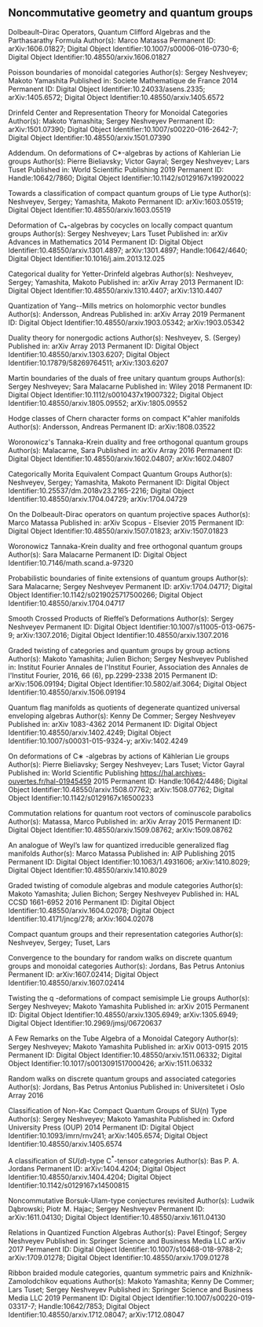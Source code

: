 ## Noncommutative geometry and quantum groups

Dolbeault–Dirac Operators, Quantum Clifford Algebras and the Parthasarathy Formula 
Author(s): Marco Matassa
Permanent ID: arXiv:1606.01827; Digital Object Identifier:10.1007/s00006-016-0730-6; Digital Object Identifier:10.48550/arxiv.1606.01827

Poisson boundaries of monoidal categories 
Author(s): Sergey Neshveyev; Makoto Yamashita
Published in: Societe Mathematique de France 2014
Permanent ID: Digital Object Identifier:10.24033/asens.2335; arXiv:1405.6572; Digital Object Identifier:10.48550/arxiv.1405.6572

Drinfeld Center and Representation Theory for Monoidal Categories 
Author(s): Makoto Yamashita; Sergey Neshveyev
Permanent ID: arXiv:1501.07390; Digital Object Identifier:10.1007/s00220-016-2642-7; Digital Object Identifier:10.48550/arxiv.1501.07390

Addendum. On deformations of C*-algebras by actions of Kahlerian Lie groups 
Author(s): Pierre Bieliavsky; Victor Gayral; Sergey Neshveyev; Lars Tuset
Published in: World Scientific Publishing 2019
Permanent ID: Handle:10642/7860; Digital Object Identifier:10.1142/s0129167x19920022

Towards a classification of compact quantum groups of Lie type 
Author(s): Neshveyev, Sergey; Yamashita, Makoto
Permanent ID: arXiv:1603.05519; Digital Object Identifier:10.48550/arxiv.1603.05519

Deformation of C⁎-algebras by cocycles on locally compact quantum groups 
Author(s): Sergey Neshveyev; Lars Tuset
Published in: arXiv Advances in Mathematics 2014
Permanent ID: Digital Object Identifier:10.48550/arxiv.1301.4897; arXiv:1301.4897; Handle:10642/4640; Digital Object Identifier:10.1016/j.aim.2013.12.025

Categorical duality for Yetter-Drinfeld algebras 
Author(s): Neshveyev, Sergey; Yamashita, Makoto
Published in: arXiv Array 2013
Permanent ID: Digital Object Identifier:10.48550/arxiv.1310.4407; arXiv:1310.4407

Quantization of Yang--Mills metrics on holomorphic vector bundles 
Author(s): Andersson, Andreas
Published in: arXiv Array 2019
Permanent ID: Digital Object Identifier:10.48550/arxiv.1903.05342; arXiv:1903.05342

Duality theory for nonergodic actions 
Author(s): Neshveyev, S. (Sergey)
Published in: arXiv Array 2013
Permanent ID: Digital Object Identifier:10.48550/arxiv.1303.6207; Digital Object Identifier:10.17879/58269764511; arXiv:1303.6207

Martin boundaries of the duals of free unitary quantum groups 
Author(s): Sergey Neshveyev; Sara Malacarne
Published in: Wiley 2018
Permanent ID: Digital Object Identifier:10.1112/s0010437x19007322; Digital Object Identifier:10.48550/arxiv.1805.09552; arXiv:1805.09552

Hodge classes of Chern character forms on compact K\"ahler manifolds 
Author(s): Andersson, Andreas
Permanent ID: arXiv:1808.03522

Woronowicz's Tannaka-Krein duality and free orthogonal quantum groups 
Author(s): Malacarne, Sara
Published in: arXiv Array 2016
Permanent ID: Digital Object Identifier:10.48550/arxiv.1602.04807; arXiv:1602.04807

Categorically Morita Equivalent Compact Quantum Groups 
Author(s): Neshveyev, Sergey; Yamashita, Makoto
Permanent ID: Digital Object Identifier:10.25537/dm.2018v23.2165-2216; Digital Object Identifier:10.48550/arxiv.1704.04729; arXiv:1704.04729

On the Dolbeault-Dirac operators on quantum projective spaces 
Author(s): Marco Matassa
Published in: arXiv Scopus - Elsevier 2015
Permanent ID: Digital Object Identifier:10.48550/arxiv.1507.01823; arXiv:1507.01823

Woronowicz Tannaka-Krein duality and free orthogonal quantum groups 
Author(s): Sara Malacarne
Permanent ID: Digital Object Identifier:10.7146/math.scand.a-97320

Probabilistic boundaries of finite extensions of quantum groups 
Author(s): Sara Malacarne; Sergey Neshveyev
Permanent ID: arXiv:1704.04717; Digital Object Identifier:10.1142/s0219025717500266; Digital Object Identifier:10.48550/arxiv.1704.04717

Smooth Crossed Products of Rieffel’s Deformations 
Author(s): Sergey Neshveyev
Permanent ID: Digital Object Identifier:10.1007/s11005-013-0675-9; arXiv:1307.2016; Digital Object Identifier:10.48550/arxiv.1307.2016

Graded twisting of categories and quantum groups by group actions 
Author(s): Makoto Yamashita; Julien Bichon; Sergey Neshveyev
Published in: Institut Fourier Annales de l'Institut Fourier, Association des Annales de l'Institut Fourier, 2016, 66 (6), pp.2299-2338 2015
Permanent ID: arXiv:1506.09194; Digital Object Identifier:10.5802/aif.3064; Digital Object Identifier:10.48550/arxiv.1506.09194

Quantum flag manifolds as quotients of degenerate quantized universal enveloping algebras 
Author(s): Kenny De Commer; Sergey Neshveyev
Published in: arXiv 1083-4362 2014
Permanent ID: Digital Object Identifier:10.48550/arxiv.1402.4249; Digital Object Identifier:10.1007/s00031-015-9324-y; arXiv:1402.4249

On deformations of C∗ -algebras by actions of Kählerian Lie groups 
Author(s): Pierre Bieliavsky; Sergey Neshveyev; Lars Tuset; Victor Gayral
Published in: World Scientific Publishing https://hal.archives-ouvertes.fr/hal-01945459 2015
Permanent ID: Handle:10642/4486; Digital Object Identifier:10.48550/arxiv.1508.07762; arXiv:1508.07762; Digital Object Identifier:10.1142/s0129167x16500233

Commutation relations for quantum root vectors of cominuscole parabolics 
Author(s): Matassa, Marco
Published in: arXiv Array 2015
Permanent ID: Digital Object Identifier:10.48550/arxiv.1509.08762; arXiv:1509.08762

An analogue of Weyl’s law for quantized irreducible generalized flag manifolds 
Author(s): Marco Matassa
Published in: AIP Publishing 2015
Permanent ID: Digital Object Identifier:10.1063/1.4931606; arXiv:1410.8029; Digital Object Identifier:10.48550/arxiv.1410.8029

Graded twisting of comodule algebras and module categories 
Author(s): Makoto Yamashita; Julien Bichon; Sergey Neshveyev
Published in: HAL CCSD 1661-6952 2016
Permanent ID: Digital Object Identifier:10.48550/arxiv.1604.02078; Digital Object Identifier:10.4171/jncg/278; arXiv:1604.02078

Compact quantum groups and their representation categories
Author(s): Neshveyev, Sergey; Tuset, Lars

Convergence to the boundary for random walks on discrete quantum groups and monoidal categories 
Author(s): Jordans, Bas Petrus Antonius
Permanent ID: arXiv:1607.02414; Digital Object Identifier:10.48550/arxiv.1607.02414

Twisting the q -deformations of compact semisimple Lie groups 
Author(s): Sergey Neshveyev; Makoto Yamashita
Published in: arXiv 2015
Permanent ID: Digital Object Identifier:10.48550/arxiv.1305.6949; arXiv:1305.6949; Digital Object Identifier:10.2969/jmsj/06720637

A Few Remarks on the Tube Algebra of a Monoidal Category 
Author(s): Sergey Neshveyev; Makoto Yamashita
Published in: arXiv 0013-0915 2015
Permanent ID: Digital Object Identifier:10.48550/arxiv.1511.06332; Digital Object Identifier:10.1017/s0013091517000426; arXiv:1511.06332

Random walks on discrete quantum groups and associated categories 
Author(s): Jordans, Bas Petrus Antonius
Published in: Universitetet i Oslo Array 2016

Classification of Non-Kac Compact Quantum Groups of SU(n) Type 
Author(s): Sergey Neshveyev; Makoto Yamashita
Published in: Oxford University Press (OUP) 2014
Permanent ID: Digital Object Identifier:10.1093/imrn/rnv241; arXiv:1405.6574; Digital Object Identifier:10.48550/arxiv.1405.6574

A classification of $SU(d)$-type C$^*$-tensor categories 
Author(s): Bas P. A. Jordans
Permanent ID: arXiv:1404.4204; Digital Object Identifier:10.48550/arxiv.1404.4204; Digital Object Identifier:10.1142/s0129167x14500815

Noncommutative Borsuk-Ulam-type conjectures revisited 
Author(s): Ludwik Dąbrowski; Piotr M. Hajac; Sergey Neshveyev
Permanent ID: arXiv:1611.04130; Digital Object Identifier:10.48550/arxiv.1611.04130

Relations in Quantized Function Algebras 
Author(s): Pavel Etingof; Sergey Neshveyev
Published in: Springer Science and Business Media LLC arXiv 2017
Permanent ID: Digital Object Identifier:10.1007/s10468-018-9788-2; arXiv:1709.01278; Digital Object Identifier:10.48550/arxiv.1709.01278

Ribbon braided module categories, quantum symmetric pairs and Knizhnik-Zamolodchikov equations 
Author(s): Makoto Yamashita; Kenny De Commer; Lars Tuset; Sergey Neshveyev
Published in: Springer Science and Business Media LLC 2019
Permanent ID: Digital Object Identifier:10.1007/s00220-019-03317-7; Handle:10642/7853; Digital Object Identifier:10.48550/arxiv.1712.08047; arXiv:1712.08047

